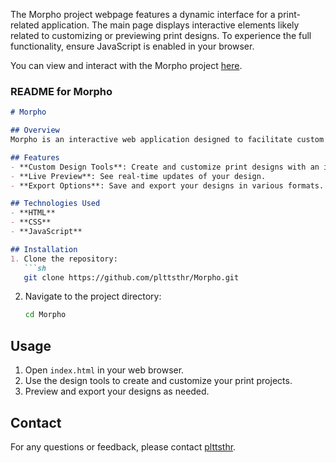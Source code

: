The Morpho project webpage features a dynamic interface for a print-related application. The main page displays interactive elements likely related to customizing or previewing print designs. To experience the full functionality, ensure JavaScript is enabled in your browser.

You can view and interact with the Morpho project [here](https://plttsthr.github.io/Morpho/).

### README for Morpho

```markdown
# Morpho

## Overview
Morpho is an interactive web application designed to facilitate custom print designs. Leveraging modern web technologies, Morpho offers a seamless and engaging user experience for designing and previewing print projects.

## Features
- **Custom Design Tools**: Create and customize print designs with an intuitive interface.
- **Live Preview**: See real-time updates of your design.
- **Export Options**: Save and export your designs in various formats.

## Technologies Used
- **HTML**
- **CSS**
- **JavaScript**

## Installation
1. Clone the repository:
   ```sh
   git clone https://github.com/plttsthr/Morpho.git
   ```
2. Navigate to the project directory:
   ```sh
   cd Morpho
   ```

## Usage
1. Open `index.html` in your web browser.
2. Use the design tools to create and customize your print projects.
3. Preview and export your designs as needed.

## Contact
For any questions or feedback, please contact [plttsthr](https://github.com/plttsthr).
```
